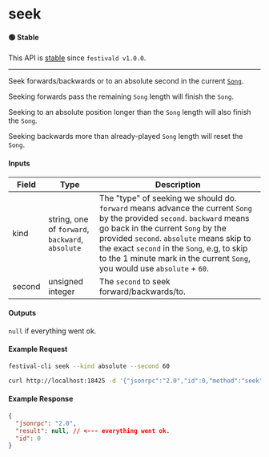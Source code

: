 # seek

#### 🟢 Stable
This API is [stable](/api-stability/marker.md) since `festivald v1.0.0`.

---

Seek forwards/backwards or to an absolute second in the current [`Song`](/common-objects/song.md).

Seeking forwards pass the remaining `Song` length will finish the `Song`.

Seeking to an absolute position longer than the `Song` length will also finish the `Song`.

Seeking backwards more than already-played `Song` length will reset the `Song`.

#### Inputs
| Field  | Type                                             | Description |
|--------|--------------------------------------------------|-------------|
| kind   | string, one of `forward`, `backward`, `absolute` | The "type" of seeking we should do. `forward` means advance the current `Song` by the provided `second`. `backward` means go back in the current `Song` by the provided `second`. `absolute` means skip to the exact `second` in the `Song`, e.g, to skip to the 1 minute mark in the current `Song`, you would use `absolute` + `60`.
| second | unsigned integer                                 | The `second` to seek forward/backwards/to.

#### Outputs
`null` if everything went ok.

#### Example Request
```bash
festival-cli seek --kind absolute --second 60
```
```bash
curl http://localhost:18425 -d '{"jsonrpc":"2.0","id":0,"method":"seek","params":{"kind":"absolute","second":60}}'
```

#### Example Response
```json
{
  "jsonrpc": "2.0",
  "result": null, // <--- everything went ok.
  "id": 0
}
```
